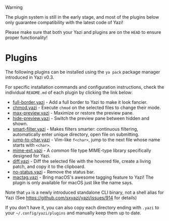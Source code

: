 > [!WARNING]
> The plugin system is still in the early stage, and most of the plugins below only guarantee compatibility with the latest code of Yazi!
>
> Please make sure that both your Yazi and plugins are on the `HEAD` to ensure proper functionality!

# Plugins

The following plugins can be installed using the `ya pack` package manager introduced in Yazi v0.3.

For specific installation commands and configuration instructions, check the individual `README.md` of each plugin by clicking the link below:

- [full-border.yazi](full-border.yazi) - Add a full border to Yazi to make it look fancier.
- [chmod.yazi](chmod.yazi) - Execute `chmod` on the selected files to change their mode.
- [max-preview.yazi](max-preview.yazi) - Maximize or restore the preview pane.
- [hide-preview.yazi](hide-preview.yazi) - Switch the preview pane between hidden and shown.
- [smart-filter.yazi](smart-filter.yazi) - Makes filters smarter: continuous filtering, automatically enter unique directory, open file on submitting.
- [jump-to-char.yazi](jump-to-char.yazi) - Vim-like `f<char>`, jump to the next file whose name starts with `<char>`.
- [mime-ext.yazi](mime-ext.yazi) - A _common_ file type MIME-type library specifically designed for Yazi.
- [diff.yazi](diff.yazi) - Diff the selected file with the hovered file, create a living patch, and copy it to the clipboard.
- [no-status.yazi](no-status.yazi) - Remove the status bar.
- [mactag.yazi](mactag.yazi) - Bring macOS's awesome tagging feature to Yazi! The plugin is only available for macOS just like the name says.

Note that `ya` is a newly introduced standalone CLI binary, not a shell alias for Yazi (See https://github.com/sxyazi/yazi/issues/914 for details)

If you don't have it, you can also copy each directory ending with `.yazi` to your `~/.config/yazi/plugins` and manually keep them up to date.
